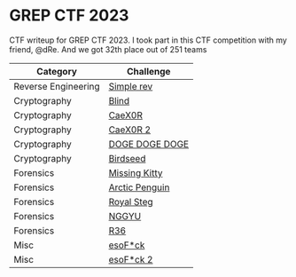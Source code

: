 # GREP CTF 2023
CTF writeup for GREP CTF 2023. I took part in this CTF competition with my friend, @dRe. And we got 32th place out of 251 teams

| Category | Challenge |
| --- | --- |
| Reverse Engineering | [Simple rev](/GREP%20CTF%202023/Simple%20rev/)
| Cryptography | [Blind](/GREP%20CTF%202023/Blind/)
| Cryptography | [CaeX0R](/GREP%20CTF%202023/CaeX0R/)
| Cryptography | [CaeX0R 2](/GREP%20CTF%202023/CaeX0R%202/)
| Cryptography | [DOGE DOGE DOGE](/GREP%20CTF%202023/DOGE%20DOGE%20DOGE/)
| Cryptography | [Birdseed](/GREP%20CTF%202023/Birdseed/)
| Forensics | [Missing Kitty](/GREP%20CTF%202023/Missing%20Kitty/)
| Forensics | [Arctic Penguin](/GREP%20CTF%202023/Arctic%20Penguin/)
| Forensics | [Royal Steg](/GREP%20CTF%202023/Royal%20Steg/)
| Forensics | [NGGYU](/GREP%20CTF%202023/NGGYU/)
| Forensics | [R36](/GREP%20CTF%202023/R36/)
| Misc | [esoF*ck](/GREP%20CTF%202023/esoFck/)
| Misc | [esoF*ck 2](/GREP%20CTF%202023/esoFck%202/)